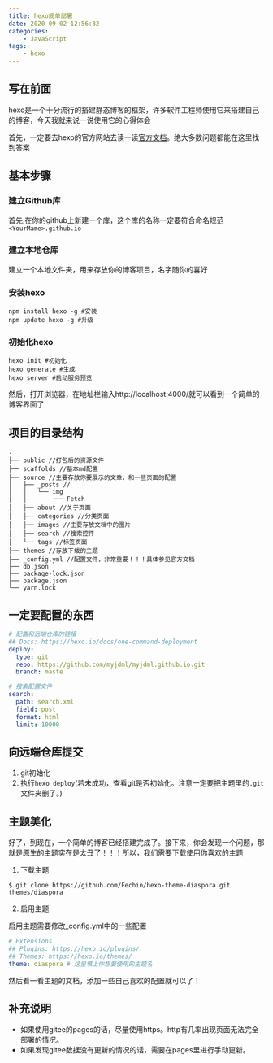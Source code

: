 ```yaml
---
title: hexo简单部署
date: 2020-09-02 12:56:32
categories: 
    - JavaScript
tags: 
    - hexo
---
```


## 写在前面

hexo是一个十分流行的搭建静态博客的框架，许多软件工程师使用它来搭建自己的博客，今天我就来说一说使用它的心得体会  

首先，一定要去hexo的官方网站去读一读[官方文档](https://hexo.io/zh-cn/docs/)。绝大多数问题都能在这里找到答案

## 基本步骤

### 建立Github库
首先,在你的github上新建一个库，这个库的名称一定要符合命名规范`<YourMame>.github.io`

### 建立本地仓库
建立一个本地文件夹，用来存放你的博客项目，名字随你的喜好

### 安装hexo
```shell
npm install hexo -g #安装  
npm update hexo -g #升级  
```

### 初始化hexo
```shell
hexo init #初始化
hexo generate #生成
hexo server #启动服务预览
```
然后，打开浏览器，在地址栏输入http://localhost:4000/就可以看到一个简单的博客界面了

## 项目的目录结构
```shell
.
├── public //打包后的资源文件
├── scaffolds //基本md配置
├── source //主要存放你要展示的文章，和一些页面的配置
│   ├── _posts // 
│   │   └── img
│   │       └── Fetch
│   ├── about //关于页面
│   ├── categories //分类页面
│   ├── images //主要存放文档中的图片
│   ├── search //搜索控件
│   └── tags //标签页面
├── themes //存放下载的主题
├── _config.yml //配置文件，非常重要！！！具体参见官方文档
├── db.json
├── package-lock.json
├── package.json
└── yarn.lock
```

## 一定要配置的东西
```yml
# 配置和远端仓库的链接
## Docs: https://hexo.io/docs/one-command-deployment
deploy:
  type: git
  repo: https://github.com/myjdml/myjdml.github.io.git
  branch: maste

# 搜索配置文件
search:
  path: search.xml
  field: post
  format: html
  limit: 10000
```

## 向远端仓库提交
1. git初始化
2. 执行`hexo deploy`(若未成功，查看git是否初始化。注意一定要把主题里的`.git`文件夹删了。)

## 主题美化

好了，到现在，一个简单的博客已经搭建完成了。接下来，你会发现一个问题，那就是原生的主题实在是太丑了！！！所以，我们需要下载使用你喜欢的主题

1. 下载主题
```shell
$ git clone https://github.com/Fechin/hexo-theme-diaspora.git themes/diaspora
```

2. 启用主题

启用主题需要修改_config.yml中的一些配置

```yml
# Extensions
## Plugins: https://hexo.io/plugins/
## Themes: https://hexo.io/themes/
theme: diaspora # 这里填上你想要使用的主题名
```

然后看一看主题的文档，添加一些自己喜欢的配置就可以了！

## 补充说明

+ 如果使用gitee的pages的话，尽量使用https。http有几率出现页面无法完全部署的情况。
+ 如果发现gitee数据没有更新的情况的话，需要在pages里进行手动更新。